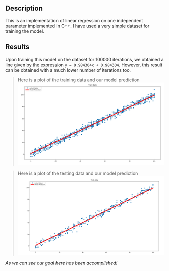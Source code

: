 ## Description

This is an implementation of linear regression on one independent parameter implemented in C++. I have used a very simple dataset for training the model.

## Results

Upon training this model on the dataset for 100000 iterations, we obtained a line given by the expression ```y = 0.984304x + 0.984304```. However, this result can be obtained with a much lower
number of iterations too.

> Here is a plot of the training data and our model prediction
![Image of Train Performance](./train_performance.PNG)

> Here is a plot of the testing data and our model prediction
![Image of Test Performance](./test_performance.PNG)

_As we can see our goal here has been accomplished!_
